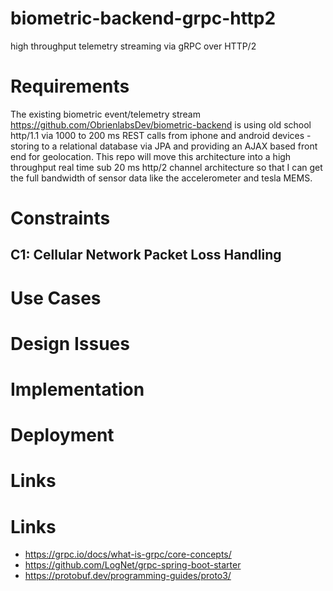 # biometric-backend-grpc-http2
high throughput telemetry streaming via gRPC over HTTP/2

# Requirements
The existing biometric event/telemetry stream https://github.com/ObrienlabsDev/biometric-backend is using old school http/1.1 via 1000 to 200 ms REST calls from iphone and android devices - storing to a relational database via JPA and providing an AJAX based front end for geolocation.  This repo will move this architecture into a high throughput real time sub 20 ms http/2 channel architecture so that I can get the full bandwidth of sensor data like the accelerometer and tesla MEMS.

# Constraints
## C1: Cellular Network Packet Loss Handling

# Use Cases

# Design Issues

# Implementation

# Deployment


# Links



# Links
- https://grpc.io/docs/what-is-grpc/core-concepts/
- https://github.com/LogNet/grpc-spring-boot-starter
- https://protobuf.dev/programming-guides/proto3/

